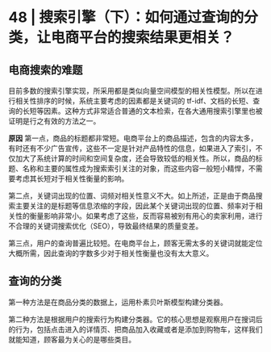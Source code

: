 # 48 | 搜索引擎（下）：如何通过查询的分类，让电商平台的搜索结果更相关？

## 电商搜索的难题

目前多数的搜索引擎实现，所采用都是类似向量空间模型的相关性模型。所以在进行相关性排序的时候，系统主要考虑的因素都是关键词的 tf-idf、文档的长短、查询的长短等因素。这种方式非常适合普通的文本检索，在各大通用搜索引擎里也被证明是行之有效的方法之一。

**原因**
第一点，商品的标题都非常短。电商平台上的商品描述，包含的内容太多，有时还有不少广告宣传，这些不一定是针对产品特性的信息，如果进入了索引，不仅加大了系统计算的时间和空间复杂度，还会导致较低的相关性。所以，商品的标题、名称和主要的属性成为搜索索引关注的对象，而这些内容一般短小精悍，不需要考虑其长短对于相关性衡量的影响。

第二点，关键词出现的位置、词频对相关性意义不大。如上所述，正是由于商品搜索主要关注的是标题等信息浓缩的字段，因此某个关键词出现的位置、频率对于相关性的衡量影响非常小。如果考虑了这些，反而容易被别有用心的卖家利用，进行不合理的关键词搜索优化（SEO），导致最终结果的质量变差。

第三点，用户的查询普遍比较短。在电商平台上，顾客无需太多的关键词就能定位大概所需，因此查询的字数多少对于相关性衡量也没有太大意义。

## 查询的分类

第一种方法是在商品分类的数据上，运用朴素贝叶斯模型构建分类器。

第二种方法是根据用户的搜索行为构建分类器。它的核心思想是观察用户在搜词后的行为，包括点击进入的详情页、把商品加入收藏或者是添加到购物车，这样我们就能知道，顾客最为关心的是哪些类目。

